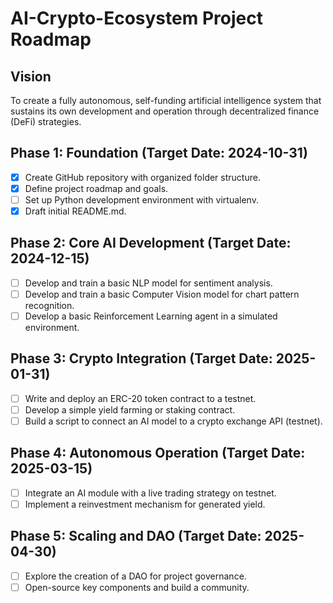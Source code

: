 # AI-Crypto-Ecosystem Project Roadmap

## Vision
To create a fully autonomous, self-funding artificial intelligence system that sustains its own development and operation through decentralized finance (DeFi) strategies.

## Phase 1: Foundation (Target Date: 2024-10-31)
- [x] Create GitHub repository with organized folder structure.
- [x] Define project roadmap and goals.
- [ ] Set up Python development environment with virtualenv.
- [x] Draft initial README.md.

## Phase 2: Core AI Development (Target Date: 2024-12-15)
- [ ] Develop and train a basic NLP model for sentiment analysis.
- [ ] Develop and train a basic Computer Vision model for chart pattern recognition.
- [ ] Develop a basic Reinforcement Learning agent in a simulated environment.

## Phase 3: Crypto Integration (Target Date: 2025-01-31)
- [ ] Write and deploy an ERC-20 token contract to a testnet.
- [ ] Develop a simple yield farming or staking contract.
- [ ] Build a script to connect an AI model to a crypto exchange API (testnet).

## Phase 4: Autonomous Operation (Target Date: 2025-03-15)
- [ ] Integrate an AI module with a live trading strategy on testnet.
- [ ] Implement a reinvestment mechanism for generated yield.

## Phase 5: Scaling and DAO (Target Date: 2025-04-30)
- [ ] Explore the creation of a DAO for project governance.
- [ ] Open-source key components and build a community.
